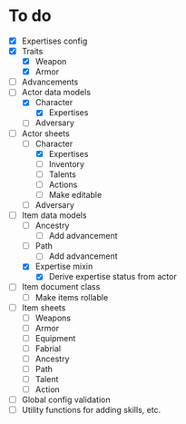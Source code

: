 # To do

- [x] Expertises config
- [x] Traits
  - [x] Weapon
  - [x] Armor
- [ ] Advancements
- [ ] Actor data models
  - [x] Character
    - [x] Expertises
  - [ ] Adversary
- [ ] Actor sheets
  - [ ] Character
    - [x] Expertises
    - [ ] Inventory
    - [ ] Talents
    - [ ] Actions
    - [ ] Make editable
  - [ ] Adversary
- [ ] Item data models
  - [ ] Ancestry
    - [ ] Add advancement
  - [ ] Path
    - [ ] Add advancement
  - [x] Expertise mixin
    - [x] Derive expertise status from actor
- [ ] Item document class
  - [ ] Make items rollable
- [ ] Item sheets
  - [ ] Weapons
  - [ ] Armor
  - [ ] Equipment
  - [ ] Fabrial
  - [ ] Ancestry
  - [ ] Path
  - [ ] Talent
  - [ ] Action
- [ ] Global config validation
- [ ] Utility functions for adding skills, etc.

